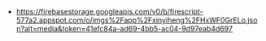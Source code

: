 - https://firebasestorage.googleapis.com/v0/b/firescript-577a2.appspot.com/o/imgs%2Fapp%2Fxinyiheng%2FHxWF0GrELo.json?alt=media&token=41efc84a-ad69-4bb5-ac04-9d97eab4d697
